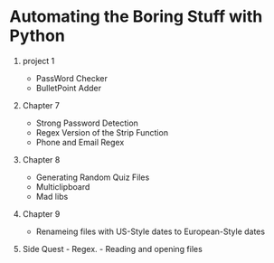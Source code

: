 # Automating the Boring Stuff with Python
1. project 1
	- PassWord Checker
	- BulletPoint Adder

2. Chapter 7
	- Strong Password Detection
	- Regex Version of the Strip Function
	- Phone and Email Regex

3. Chapter 8
	- Generating Random Quiz Files
	- Multiclipboard
	- Mad libs

4. Chapter 9
	- Renameing files with US-Style dates to European-Style dates
	

100. Side Quest
	- Regex.
	- Reading and opening files